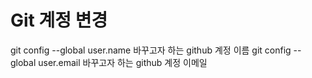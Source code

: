 # Git 계정 변경

git config --global user.name 바꾸고자 하는 github 계정 이름
git config --global user.email 바꾸고자 하는 github 계정 이메일